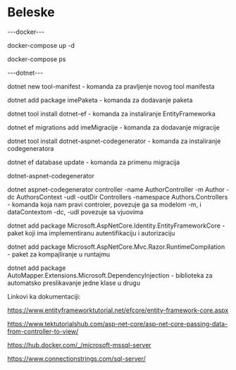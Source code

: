 # Beleske

---docker---

docker-compose up -d

docker-compose ps

---dotnet---

dotnet new tool-manifest - komanda za pravljenje novog tool manifesta

dotnet add package imePaketa - komanda za dodavanje paketa

dotnet tool install dotnet-ef - komanda za instaliranje EntityFrameworka

dotnet ef migrations add imeMigracije - komanda za dodavanje migracije

dotnet tool install dotnet-aspnet-codegenerator - komanda za instaliranje codegeneratora

dotnet ef database update - komanda za primenu migracija

dotnet-aspnet-codegenerator

dotnet aspnet-codegenerator controller -name AuthorController -m Author -dc AuthorsContext -udl -outDir Controllers -namespace Authors.Controllers - komanda koja nam pravi controler, povezuje ga sa modelom -m, i dataContextom -dc, -udl povezuje sa vjuovima

dotnet add package Microsoft.AspNetCore.Identity.EntityFrameworkCore - paket koji ima implementiranu autentifikaciju i autorizaciju

dotnet add package Microsoft.AspNetCore.Mvc.Razor.RuntimeCompilation - paket za kompajliranje u runtajmu

dotnet add package AutoMapper.Extensions.Microsoft.DependencyInjection - biblioteka za automatsko preslikavanje jedne klase u drugu


Linkovi ka dokumentaciji:

https://www.entityframeworktutorial.net/efcore/entity-framework-core.aspx

https://www.tektutorialshub.com/asp-net-core/asp-net-core-passing-data-from-controller-to-view/

https://hub.docker.com/_/microsoft-mssql-server

https://www.connectionstrings.com/sql-server/